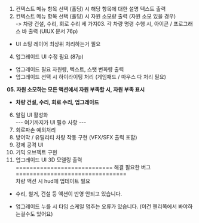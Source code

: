   
01. 컨텍스트 메뉴 항목 선택 (홀딩) 시 해당 항목에 대한 설명 텍스트 출력  
02. 컨텍스트 메뉴 항목 선택 (홀딩) 시 자원 소모량 출력 (자원 소모 있을 경우)  
-> 차량 건설, 수리, 회로 수리 세 가지03. 각 차량 명령 수행 시, 아이콘 / 프로그래스 바 출력 (UIUX 문서 76p)  

- UI 소팅 레이어 최상위 처리하는거 필요

04. 업그레이드 UI 수정 필요 (87p)  

- 업그레이드 필요 자원량, 텍스트, 스탯 변화량 출력
- 업그레이드 선택 시 하이라이팅 처리 (게임패드 / 마우스 다 처리 필요)

**05. 자원 소모하는 모든 액션에서 자원 부족할 시, 자원 부족 표시**  

- **차량 건설, 수리, 회로 수리, 업그레이드**

06. 알림 UI 활성화  
--- 여기까지가 UI 필수 사항 ---  
07. 회로파손 예외처리
08. 방어막 / 유틸리티 차량 작동 구현 (VFX/SFX 출력 포함)
09. 강제 공격 UI
10. 기믹 오브젝트 구현
11. 업그레이드 UI 3D 모델링 출력  
============================ 해결 필요한 버그 ================================  
차량 액션 시 hud에 업데이트 필요  

- 수리, 철거, 건설 등 액션이 반영 안되고 있습니다.

- 업그레이드 누를 시 타임 스케일 멈추는 오류가 있습니다. (이건 헨리쪽에서 봐야하는걸수도 있어요)